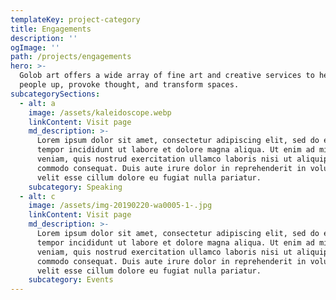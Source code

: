 ```yaml
---
templateKey: project-category
title: Engagements
description: ''
ogImage: ''
path: /projects/engagements
hero: >-
  Golob art offers a wide array of fine art and creative services to help lift
  people up, provoke thought, and transform spaces.
subcategorySections:
  - alt: a
    image: /assets/kaleidoscope.webp
    linkContent: Visit page
    md_description: >-
      Lorem ipsum dolor sit amet, consectetur adipiscing elit, sed do eiusmod
      tempor incididunt ut labore et dolore magna aliqua. Ut enim ad minim
      veniam, quis nostrud exercitation ullamco laboris nisi ut aliquip ex ea
      commodo consequat. Duis aute irure dolor in reprehenderit in voluptate
      velit esse cillum dolore eu fugiat nulla pariatur.
    subcategory: Speaking
  - alt: c
    image: /assets/img-20190220-wa0005-1-.jpg
    linkContent: Visit page
    md_description: >-
      Lorem ipsum dolor sit amet, consectetur adipiscing elit, sed do eiusmod
      tempor incididunt ut labore et dolore magna aliqua. Ut enim ad minim
      veniam, quis nostrud exercitation ullamco laboris nisi ut aliquip ex ea
      commodo consequat. Duis aute irure dolor in reprehenderit in voluptate
      velit esse cillum dolore eu fugiat nulla pariatur.
    subcategory: Events
---
```


